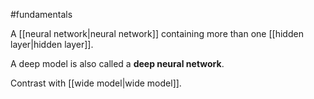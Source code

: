 #fundamentals

A [[neural network|neural network]] containing more than one
[[hidden layer|hidden layer]].

A deep model is also called a <strong>deep neural network</strong>.

Contrast with [[wide model|wide model]].


